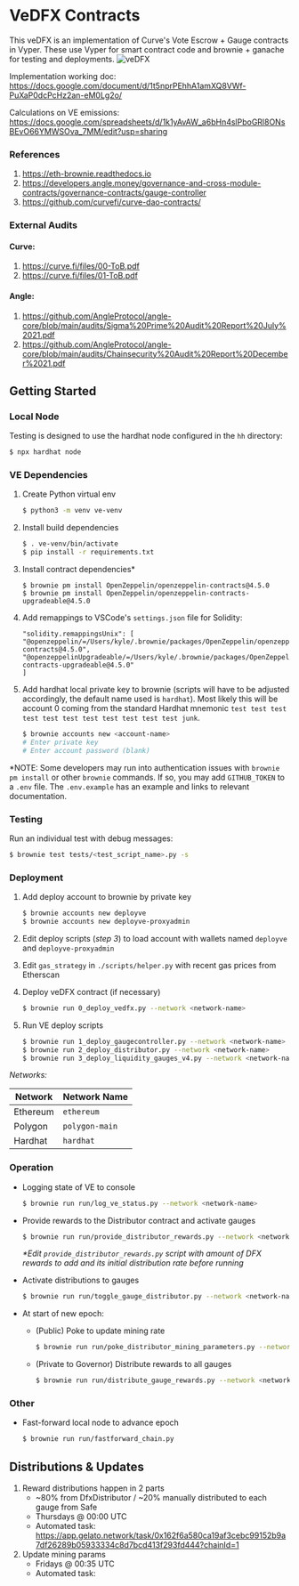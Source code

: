 # VeDFX Contracts

This veDFX is an implementation of Curve's Vote Escrow + Gauge contracts in Vyper. These use Vyper
for smart contract code and brownie + ganache for testing and deployments.
![veDFX](https://user-images.githubusercontent.com/25423613/178617916-680ef134-c076-4e9b-a946-c26b557d27f5.png)

Implementation working doc: https://docs.google.com/document/d/1t5nprPEhhA1amXQ8VWf-PuXaP0dcPcHz2an-eM0Lg2o/

Calculations on VE emissions: https://docs.google.com/spreadsheets/d/1k1yAvAW_a6bHn4slPboGRl8ONsBEvO66YMWSOva_7MM/edit?usp=sharing

### References

1. https://eth-brownie.readthedocs.io
2. https://developers.angle.money/governance-and-cross-module-contracts/governance-contracts/gauge-controller
3. https://github.com/curvefi/curve-dao-contracts/

### External Audits

#### Curve:

1. https://curve.fi/files/00-ToB.pdf
2. https://curve.fi/files/01-ToB.pdf

#### Angle:

1. https://github.com/AngleProtocol/angle-core/blob/main/audits/Sigma%20Prime%20Audit%20Report%20July%2021.pdf
2. https://github.com/AngleProtocol/angle-core/blob/main/audits/Chainsecurity%20Audit%20Report%20December%2021.pdf

## Getting Started

### Local Node

Testing is designed to use the hardhat node configured in the `hh` directory:

```bash
$ npx hardhat node
```

### VE Dependencies

1. Create Python virtual env

   ```bash
   $ python3 -m venv ve-venv
   ```

2. Install build dependencies

   ```bash
   $ . ve-venv/bin/activate
   $ pip install -r requirements.txt
   ```

3. Install contract dependencies\*

   ```
   $ brownie pm install OpenZeppelin/openzeppelin-contracts@4.5.0
   $ brownie pm install OpenZeppelin/openzeppelin-contracts-upgradeable@4.5.0
   ```

4. Add remappings to VSCode's `settings.json` file for Solidity:

   ```
   "solidity.remappingsUnix": [
   "@openzeppelin/=/Users/kyle/.brownie/packages/OpenZeppelin/openzeppelin-contracts@4.5.0",
   "@openzeppelinUpgradeable/=/Users/kyle/.brownie/packages/OpenZeppelin/openzeppelin-contracts-upgradeable@4.5.0"
   ]
   ```

5. Add hardhat local private key to brownie (scripts will have to be adjusted accordingly, the default name used is `hardhat`). Most likely this will be account 0 coming from the standard Hardhat mnemonic `test test test test test test test test test test test junk`.

   ```bash
   $ brownie accounts new <account-name>
   # Enter private key
   # Enter account password (blank)
   ```

\*NOTE: Some developers may run into authentication issues with `brownie pm install` or other `brownie` commands. If so, you may add `GITHUB_TOKEN` to a `.env` file. The `.env.example` has an example and links to relevant documentation.

### Testing

Run an individual test with debug messages:

```bash
$ brownie test tests/<test_script_name>.py -s
```

### Deployment

1. Add deploy account to brownie by private key

   ```bash
   $ brownie accounts new deployve
   $ brownie accounts new deployve-proxyadmin
   ```

2. Edit deploy scripts (_step 3_) to load account with wallets named `deployve` and `deployve-proxyadmin`

3. Edit `gas_strategy` in `./scripts/helper.py` with recent gas prices from Etherscan

4. Deploy veDFX contract (if necessary)

   ```bash
   $ brownie run 0_deploy_vedfx.py --network <network-name>
   ```

5. Run VE deploy scripts

   ```bash
   $ brownie run 1_deploy_gaugecontroller.py --network <network-name>
   $ brownie run 2_deploy_distributor.py --network <network-name>
   $ brownie run 3_deploy_liquidity_gauges_v4.py --network <network-name>
   ```

_Networks:_

| Network  | Network Name   |
| -------- | -------------- |
| Ethereum | `ethereum`     |
| Polygon  | `polygon-main` |
| Hardhat  | `hardhat`      |

### Operation

- Logging state of VE to console

  ```bash
  $ brownie run run/log_ve_status.py --network <network-name>
  ```

- Provide rewards to the Distributor contract and activate gauges

  ```bash
  $ brownie run run/provide_distributor_rewards.py --network <network-name>
  ```

  _\*Edit `provide_distributor_rewards.py` script with amount of DFX rewards to add and its initial distribution rate before running_

- Activate distributions to gauges

  ```bash
  $ brownie run run/toggle_gauge_distributor.py --network <network-name>
  ```

- At start of new epoch:

  - (Public) Poke to update mining rate

    ```bash
    $ brownie run run/poke_distributor_mining_parameters.py --network <network-name>
    ```

  - (Private to Governor) Distribute rewards to all gauges

    ```bash
    $ brownie run run/distribute_gauge_rewards.py --network <network-name>
    ```

### Other

- Fast-forward local node to advance epoch

  ```bash
  $ brownie run run/fastforward_chain.py
  ```

## Distributions & Updates

1. Reward distributions happen in 2 parts
   - ~80% from DfxDistributor / ~20% manually distributed to each gauge from Safe
   - Thursdays @ 00:00 UTC
   - Automated task: https://app.gelato.network/task/0x162f6a580ca19af3cebc99152b9a7df26289b05933334c8d7bcd413f293fd444?chainId=1
2. Update mining params
   - Fridays @ 00:35 UTC
   - Automated task:
